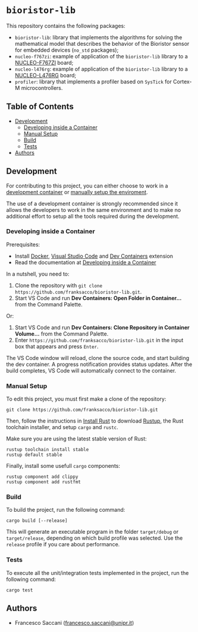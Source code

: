 # `bioristor-lib`

This repository contains the following packages:
* `bioristor-lib`: library that implements the algorithms for solving the mathematical model that describes the behavior of the Bioristor sensor for embedded devices (`no_std` packages);
* `nucleo-f767zi`: example of application of the `bioristor-lib` library to a [NUCLEO-F767ZI](https://www.st.com/en/evaluation-tools/nucleo-f767zi.html) board;
* `nucleo-l476rg`: example of application of the `bioristor-lib` library to a [NUCLEO-L476RG](https://www.st.com/en/evaluation-tools/nucleo-l476rg.html) board;
* `profiler`: library that implements a profiler based on `SysTick` for Cortex-M microcontrollers.


## Table of Contents

* [Development](#development)
  * [Developing inside a Container](#developing-inside-a-container)
  * [Manual Setup](#manual-setup)
  * [Build](#build)
  * [Tests](#tests)
* [Authors](#authors)


## Development

For contributing to this project, you can either choose to work in a [development container](#developing-inside-a-container) or [manually setup the enviroment](#manual-setup).

The use of a development container is strongly recommended since it allows the developers to work in the same environment and to make no additional effort to setup all the tools required during the development.

### Developing inside a Container

Prerequisites:
  - Install [Docker](https://docs.docker.com/get-docker/), [Visual Studio Code](https://code.visualstudio.com/) and [Dev Containers](https://marketplace.visualstudio.com/items?itemName=ms-vscode-remote.remote-containers) extension
  - Read the documentation at [Developing inside a Container](https://code.visualstudio.com/docs/remote/containers)

In a nutshell, you need to:
  1. Clone the repository with `git clone https://github.com/franksacco/bioristor-lib.git`.
  1. Start VS Code and run **Dev Containers: Open Folder in Container...** from the Command Palette.

Or:
  1. Start VS Code and run **Dev Containers: Clone Repository in Container Volume...** from the Command Palette.
  1. Enter `https://github.com/franksacco/bioristor-lib.git` in the input box that appears and press `Enter`.

The VS Code window will reload, clone the source code, and start building the dev container. A progress notification provides status updates.
After the build completes, VS Code will automatically connect to the container.

### Manual Setup

To edit this project, you must first make a clone of the repository:

```
git clone https://github.com/franksacco/bioristor-lib.git
```

Then, follow the instructions in [Install Rust](https://www.rust-lang.org/tools/install) to download [Rustup](https://github.com/rust-lang/rustup), the Rust toolchain installer, and setup `cargo` and `rustc`.

Make sure you are using the latest stable version of Rust:
```
rustup toolchain install stable
rustup default stable
```

Finally, install some usefull `cargo` components:
```
rustup component add clippy
rustup component add rustfmt
```

### Build

To build the project, run the following command:
```
cargo build [--release]
```
This will generate an executable program in the folder `target/debug` or `target/release`, depending on which build profile was selected. Use the `release` profile if you care about performance.

### Tests

To execute all the unit/integration tests implemented in the project, run the following command:
```
cargo test
```


## Authors

- Francesco Saccani (francesco.saccani@unipr.it)
